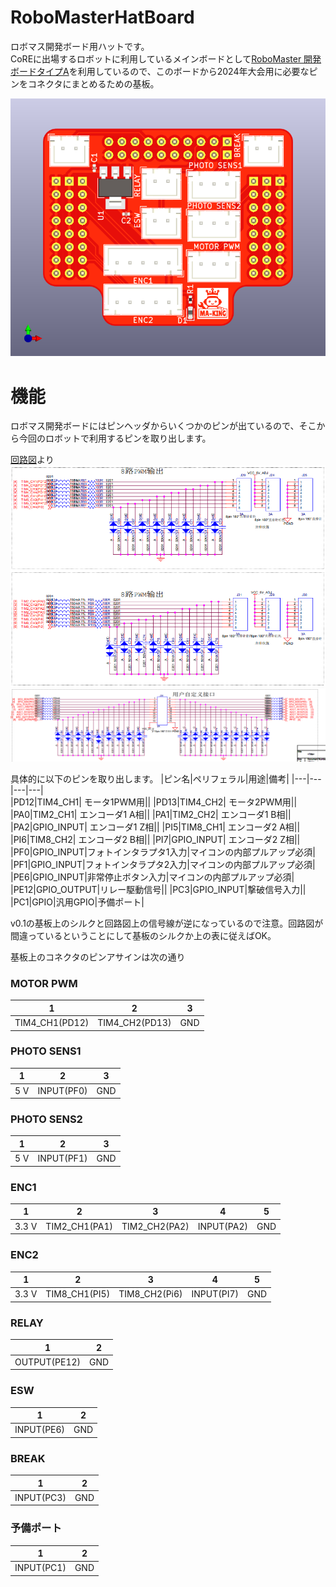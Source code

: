 # RoboMasterHatBoard
ロボマス開発ボード用ハットです。  
CoREに出場するロボットに利用しているメインボードとして[RoboMaster 開発ボードタイプA](https://store.dji.com/jp/product/rm-development-board-type-a?vid=42041)を利用しているので、このボードから2024年大会用に必要なピンをコネクタにまとめるための基板。

![](./docs/RoboMasterHatBoard.png)


# 機能
ロボマス開発ボードにはピンヘッダからいくつかのピンが出ているので、そこから今回のロボットで利用するピンを取り出します。

[回路図](https://ausdroid.co/wp-content/uploads/2020/08/RoboMaster-Development-Board-Type-A-Schematic.pdf)より
![](./docs/RoboMasteDevBoard_sch1.png)
![](./docs/RoboMasteDevBoard_sch2.png)

具体的に以下のピンを取り出します。
|ピン名|ペリフェラル|用途|備考|
|---|---|---|---|  
|PD12|TIM4_CH1| モータ1PWM用||
|PD13|TIM4_CH2| モータ2PWM用||
|PA0|TIM2_CH1| エンコーダ1 A相||
|PA1|TIM2_CH2| エンコーダ1 B相||
|PA2|GPIO_INPUT| エンコーダ1 Z相||
|PI5|TIM8_CH1| エンコーダ2 A相||
|PI6|TIM8_CH2| エンコーダ2 B相||
|PI7|GPIO_INPUT| エンコーダ2 Z相||
|PF0|GPIO_INPUT|フォトインタラプタ1入力|マイコンの内部プルアップ必須|
|PF1|GPIO_INPUT|フォトインタラプタ2入力|マイコンの内部プルアップ必須|
|PE6|GPIO_INPUT|非常停止ボタン入力|マイコンの内部プルアップ必須|
|PE12|GPIO_OUTPUT|リレー駆動信号||
|PC3|GPIO_INPUT|撃破信号入力||
|PC1|GPIO|汎用GPIO|予備ポート|

v0.1の基板上のシルクと回路図上の信号線が逆になっているので注意。回路図が間違っているということにして基板のシルクか上の表に従えばOK。

基板上のコネクタのピンアサインは次の通り
### MOTOR PWM
|1|2|3|
|---|---|---|
|TIM4_CH1(PD12)|TIM4_CH2(PD13)|GND|

### PHOTO SENS1
|1|2|3|
|---|---|---|
|5 V|INPUT(PF0)|GND|

### PHOTO SENS2
|1|2|3|
|---|---|---|
|5 V|INPUT(PF1)|GND|

### ENC1
|1|2|3|4|5|
|---|---|---|---|---|
|3.3 V|TIM2_CH1(PA1)|TIM2_CH2(PA2)|INPUT(PA2)|GND|

### ENC2
|1|2|3|4|5|
|---|---|---|---|---|
|3.3 V|TIM8_CH1(PI5)|TIM8_CH2(Pi6)|INPUT(PI7)|GND|

### RELAY
|1|2|
|---|---|
|OUTPUT(PE12)|GND|

### ESW
|1|2|
|---|---|
|INPUT(PE6)|GND|

### BREAK
|1|2|
|---|---|
|INPUT(PC3)|GND|

### 予備ポート
|1|2|
|---|---|
|INPUT(PC1)|GND|